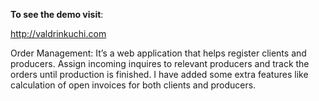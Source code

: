 **To see the demo visit**:

<http://valdrinkuchi.com>

Order Management: It’s a web application that helps register clients and producers.
Assign incoming inquires to relevant producers and track the orders until production is finished.
I have added some extra features like calculation of open invoices for both clients and producers.

